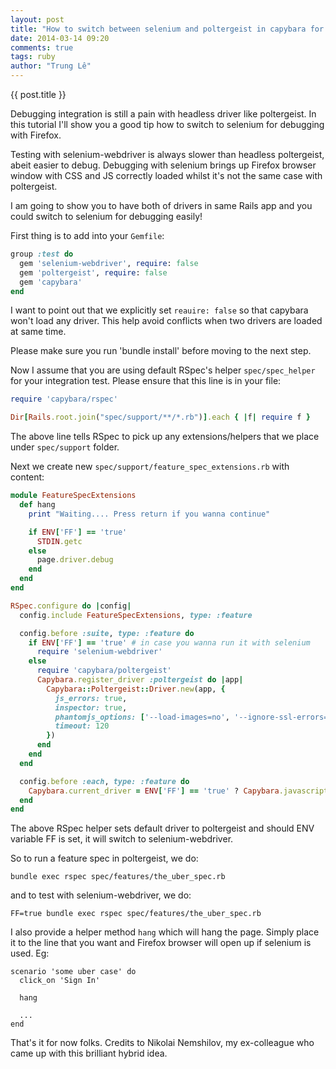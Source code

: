```yaml
---
layout: post
title: "How to switch between selenium and poltergeist in capybara for Rails integration RSpec test"
date: 2014-03-14 09:20
comments: true
tags: ruby
author: "Trung Lê"
---
```


{{ post.title }}

Debugging integration is still a pain with headless driver like poltergeist. In this tutorial
I'll show you a good tip how to switch to selenium for debugging with Firefox.

<!--more-->

Testing with selenium-webdriver is always slower than headless poltergeist, abeit easier to debug.
Debugging with selenium brings up Firefox browser window with CSS and JS correctly loaded whilst
it's not the same case with poltergeist.

I am going to show you to have both of drivers in same Rails app and you could switch to selenium
for debugging easily!

First thing is to add into your `Gemfile`:

```ruby
group :test do
  gem 'selenium-webdriver', require: false
  gem 'poltergeist', require: false
  gem 'capybara'
end
```

I want to point out that we explicitly set `reauire: false` so that capybara won't load any driver.
This help avoid conflicts when two drivers are loaded at same time.

Please make sure you run 'bundle install'  before moving to the next step.

Now I assume that you are using default RSpec's helper `spec/spec_helper` for your integration test. Please ensure
that this line is in your file:

```ruby
require 'capybara/rspec'

Dir[Rails.root.join("spec/support/**/*.rb")].each { |f| require f }
```

The above line tells RSpec to pick up any extensions/helpers that we place under `spec/support` folder.

Next we create new `spec/support/feature_spec_extensions.rb` with content:

```ruby
module FeatureSpecExtensions
  def hang
    print "Waiting.... Press return if you wanna continue"

    if ENV['FF'] == 'true'
      STDIN.getc
    else
      page.driver.debug
    end
  end
end

RSpec.configure do |config|
  config.include FeatureSpecExtensions, type: :feature

  config.before :suite, type: :feature do
    if ENV['FF'] == 'true' # in case you wanna run it with selenium
      require 'selenium-webdriver'
    else
      require 'capybara/poltergeist'
      Capybara.register_driver :poltergeist do |app|
        Capybara::Poltergeist::Driver.new(app, {
          js_errors: true,
          inspector: true,
          phantomjs_options: ['--load-images=no', '--ignore-ssl-errors=yes'],
          timeout: 120
        })
      end
    end
  end

  config.before :each, type: :feature do
    Capybara.current_driver = ENV['FF'] == 'true' ? Capybara.javascript_driver : :poltergeist
  end
end
```

The above RSpec helper sets default driver to poltergeist and should ENV variable FF is set, it will
switch to selenium-webdriver.

So to run a feature spec in poltergeist, we do:

```
bundle exec rspec spec/features/the_uber_spec.rb
```

and to test with selenium-webdriver, we do:

```
FF=true bundle exec rspec spec/features/the_uber_spec.rb
```

I also provide a helper method `hang` which will hang the page. Simply place it to the line
that you want and Firefox browser will open up if selenium is used. Eg:

```
scenario 'some uber case' do
  click_on 'Sign In'

  hang

  ...
end
```

That's it for now folks. Credits to Nikolai Nemshilov, my ex-colleague who came up with this brilliant hybrid idea.